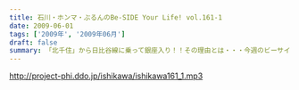 ```yaml
---
title: 石川・ホンマ・ぶるんのBe-SIDE Your Life! vol.161-1
date: 2009-06-01
tags: ['2009年', '2009年06月']
draft: false
summary: 「北千住」から日比谷線に乗って銀座入り！！その理由とは・・・今週のビーサイＴＶを楽しみにしていただきたい！！NAMAE
---
```


http://project-phi.ddo.jp/ishikawa/ishikawa161_1.mp3
